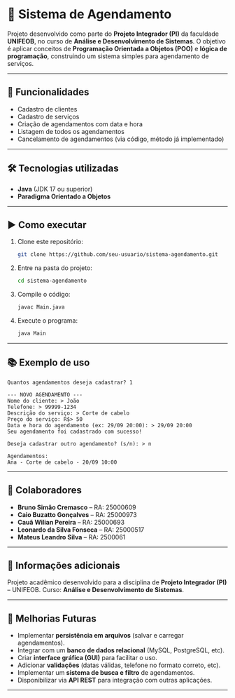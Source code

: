 # 📅 Sistema de Agendamento

Projeto desenvolvido como parte do **Projeto Integrador (PI)** da faculdade **UNIFEOB**, no curso de **Análise e Desenvolvimento de Sistemas**.
O objetivo é aplicar conceitos de **Programação Orientada a Objetos (POO)** e **lógica de programação**, construindo um sistema simples para agendamento de serviços.

---

## 🚀 Funcionalidades

* Cadastro de clientes
* Cadastro de serviços
* Criação de agendamentos com data e hora
* Listagem de todos os agendamentos
* Cancelamento de agendamentos (via código, método já implementado)

---

## 🛠️ Tecnologias utilizadas

* **Java** (JDK 17 ou superior)
* **Paradigma Orientado a Objetos**

---

## ▶️ Como executar

1. Clone este repositório:

   ```bash
   git clone https://github.com/seu-usuario/sistema-agendamento.git
   ```

2. Entre na pasta do projeto:

   ```bash
   cd sistema-agendamento
   ```

3. Compile o código:

   ```bash
   javac Main.java
   ```

4. Execute o programa:

   ```bash
   java Main
   ```

---

## 📚 Exemplo de uso

```
Quantos agendamentos deseja cadastrar? 1

--- NOVO AGENDAMENTO ---
Nome do cliente: > João
Telefone: > 99999-1234
Descrição do serviço: > Corte de cabelo
Preço do serviço: R$> 50
Data e hora do agendamento (ex: 29/09 20:00): > 29/09 20:00
Seu agendamento foi cadastrado com sucesso!

Deseja cadastrar outro agendamento? (s/n): > n

Agendamentos:
Ana - Corte de cabelo - 20/09 10:00
```

---

## 👥 Colaboradores

* **Bruno Simão Cremasco** – RA: 25000609
* **Caio Buzatto Gonçalves** – RA: 25000973
* **Cauã Wilian Pereira** – RA: 25000693
* **Leonardo da Silva Fonseca** – RA: 25000517
* **Mateus Leandro Silva** – RA: 2500061

---

## 📖 Informações adicionais

Projeto acadêmico desenvolvido para a disciplina de **Projeto Integrador (PI)** – UNIFEOB.
Curso: **Análise e Desenvolvimento de Sistemas**.

---

## 🔮 Melhorias Futuras

* Implementar **persistência em arquivos** (salvar e carregar agendamentos).
* Integrar com um **banco de dados relacional** (MySQL, PostgreSQL, etc).
* Criar **interface gráfica (GUI)** para facilitar o uso.
* Adicionar **validações** (datas válidas, telefone no formato correto, etc).
* Implementar um **sistema de busca e filtro** de agendamentos.
* Disponibilizar via **API REST** para integração com outras aplicações.

---
